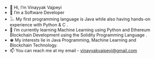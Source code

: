 - 👋 Hi, I’m Vinayyak Vajpeyi
- 👀 I’m a Software Developer
-  𓅓 My first programming language is Java while also having hands-on experience with Python & C .
- 🌱 I’m currently learning Machine Learning using Python and Ethereum Blockchain Development using the Solidity Programming Language .
- ♚ My interests lie in Java Programming, Machine Learning and Blockchain Technology.
- 📫 You can reach me at my email - vinayyakvajpeyi@gmail.com

<!---
vinayyak/vinayyak is a ✨ special ✨ repository because its `README.md` (this file) appears on your GitHub profile.
You can click the Preview link to take a look at your changes.
--->

